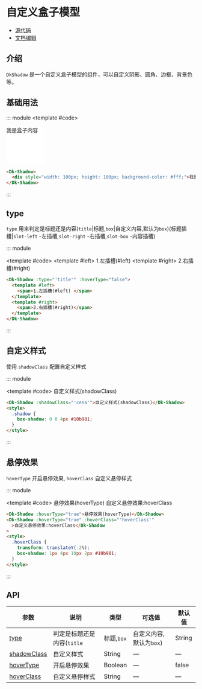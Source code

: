# 自定义盒子模型

- [源代码](https://github.com/dk-plus-ui/dk-plus-ui/tree/master/packages/components/dkshadow)
- [文档编辑](https://github.com/dk-plus-ui/dk-plus-ui/blob/master/docs/components/shadow.md)

## 介绍

`DkShadow` 是一个自定义盒子模型的组件，可以自定义阴影、圆角、边框、背景色等。

## 基础用法

::: module
<template #code>
<Dk-Shadow>
<div style="width: 100px; height: 100px; background-color: #fff;">我是盒子内容</div>
</Dk-Shadow>
</template>

```html
<Dk-Shadow>
  <div style="width: 100px; height: 100px; background-color: #fff;">我是盒子内容</div>
</Dk-Shadow>
```

:::

## <a id='type'>type</a>

`type` 用来判定是标题还是内容(`title`|标题,`box`|自定义内容,默认为`box`)(标题插槽|`slot-left` -左插槽,`slot-right` -右插槽,`slot-box` -内容插槽)

::: module

<template #code>
<Dk-Shadow :type="'title'" :hoverType="false">
  <template #left>
    <span>1.左插槽(#left) </span>
  </template>
  <template #right>
    <span>2.右插槽(#right)</span>
  </template>
</Dk-Shadow>
</template>

```html
<Dk-Shadow :type="'title'" :hoverType="false">
  <template #left>
    <span>1.左插槽(#left) </span>
  </template>
  <template #right>
    <span>2.右插槽(#right)</span>
  </template>
</Dk-Shadow>
```

:::


## <a id='shadowClass'>自定义样式</a>

使用 `shadowClass` 配置自定义样式

::: module

<template #code>
<Dk-Shadow :shadowClass="'shadow'">自定义样式(shadowClass)</Dk-Shadow>

<style>
  .shadow {
    box-shadow: 0 0 4px var(--vp-c-green);
  }
</style>
</template>

```html
<Dk-Shadow :shadowClass="'cesa'">自定义样式(shadowClass)</Dk-Shadow>
<style>
  .shadow {
    box-shadow: 0 0 4px #10b981;
  }
</style>
```

:::

## <a id='hoverType'>悬停效果</a>

`hoverType` 开启悬停效果, `hoverClass` 自定义悬停样式

::: module

<template #code>
<Dk-Shadow :hoverType="true">悬停效果(hoverType)</Dk-Shadow>
<Dk-Shadow :hoverType="true" :hoverClass="'hoverClass'">自定义悬停效果:hoverClass</Dk-Shadow>

<style>
  .hoverClass {
    transform: translateY(-2%);
    box-shadow: 1px 4px 10px 2px var(--vp-c-green);
  }
</style>
</template>

```html
<Dk-Shadow :hoverType="true">悬停效果(hoverType)</Dk-Shadow>
<Dk-Shadow :hoverType="true" :hoverClass="'hoverClass'"
  >自定义悬停效果:hoverClass</Dk-Shadow
>
<style>
  .hoverClass {
    transform: translateY(-2%);
    box-shadow: 1px 4px 10px 2px #10b981;
  }
</style>
```

:::

## API

| 参数       | 说明                                                                 | 类型    | 可选值 | 默认值 |
| ---------- | -------------------------------------------------------------------- | ------- | ------ | ------ |
| [type](#type)       | 判定是标题还是内容(`title`|标题,`box`|自定义内容,默认为`box`) | String  | —      | box    |
| [shadowClass](#shadowClass)| 自定义样式 | String  | —      | —    |
| [hoverType](#hoverType)  | 开启悬停效果 | Boolean | —      | false  |
| [hoverClass](#hoverType) | 自定义悬停样式 | String  | —      | —      |

